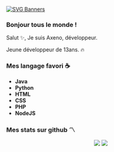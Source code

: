 [![SVG Banners](https://svg-banners.vercel.app/api?type=typeWriter&text1=Axeno%20&width=800&height=400)](https://github.com/Akshay090/svg-banners)
### Bonjour tous le monde !
Salut ✨, Je suis Axeno, développeur.

Jeune développeur de 13ans. 🔥

### Mes langage favori ☕
  * **Java**
  * **Python**
  * **HTML**
  * **CSS**
  * **PHP**
  * **NodeJS**

### Mes stats sur github 〽️

<p align="center">
  <img src="https://github-readme-stats.vercel.app/api/top-langs/?username=AxenoDev&count_private=true&langs_count=10&theme=vue-dark&hide_border=true"/>
  <img src="https://github-readme-stats.vercel.app/api?username=AxenoDev&show_icons=true&count_private=true&hide_border=true&include_all_commits=true&theme=vue-dark"/>
</p>

